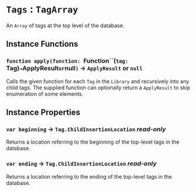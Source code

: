 # `Tags` : `TagArray`

An `Array` of tags at the top level of the database.   
  


## Instance Functions

### `function apply(function: `Function``(`‍tag: `Tag`‍`)` → `ApplyResult` or `null`)` → `ApplyResult` or `null`

Calls the given function for each `Tag` in the `Library` and recursively into any child tags. The supplied function can optionally return a `ApplyResult` to skip enumeration of some elements.   
  


## Instance Properties

### `var beginning` → `Tag.ChildInsertionLocation` _read-only_

Returns a location referring to the beginning of the top-level tags in the database.   
  


### `var ending` → `Tag.ChildInsertionLocation` _read-only_

Returns a location referring to the ending of the top-level tags in the database.   
  

